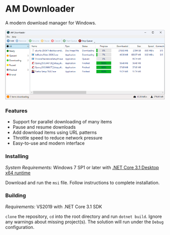 # AM Downloader

A modern download manager for Windows.

![Screenshot](https://github.com/antikmozib/AM-Downloader/blob/master/Screenshot.png?raw=true)

<h3>Features</h3>

* Support for parallel downloading of many items
* Pause and resume downloads
* Add download items using URL patterns
* Throttle speed to reduce network pressure
* Easy-to-use and modern interface

<h3>Installing</h3>

_System Requirements:_ Windows 7 SP1 or later with [.NET Core 3.1 Desktop x64 runtime](https://dotnet.microsoft.com/download/dotnet-core/current/runtime)

Download and run the `msi` file. Follow instructions to complete installation.

<h3>Building</h3>

_Requirements:_ VS2019 with .NET Core 3.1 SDK

`clone` the repository, `cd` into the root directory and run `dotnet build`. Ignore any warnings about missing project(s). The solution will run under the `Debug` configuration.
